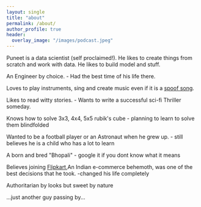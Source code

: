```yaml
---
layout: single
title: "about"
permalink: /about/
author_profile: true
header:
  overlay_image: "/images/podcast.jpeg"
---
```


Puneet is a data scientist (self proclaimed!). He likes to create things from scratch and work with data. He likes to build model and stuff.

An Engineer by choice. - Had the best time of his life there.

Loves to play instruments, sing and create music even if it is a [spoof song](https://soundcloud.com/sanjay-garg-84029219/acha-kaam-aayega).

Likes to read witty stories. - Wants to write a successful sci-fi Thriller someday.

Knows how to solve 3x3, 4x4, 5x5 rubik's cube - planning to learn to solve them blindfolded

Wanted to be a football player or an Astronaut when he grew up. - still believes he is a child who has a lot to learn

A born and bred "Bhopali" - google it if you dont know what it means

Believes joining [Flipkart](fttps://flipkart.com),An Indian e-commerce behemoth, was one of the best decisions that he took. -changed his life completely

Authoritarian by looks but sweet by nature

...just another guy passing by...
